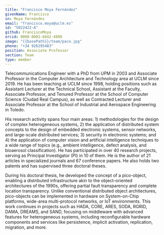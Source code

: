 ```yaml
---
title: "Francisco Moya Fernández"
givenName: Francisco
sn: Moya Fernández
email: "francisco.moya@uclm.es"
id: "5022422-A"
github: FranciscoMoya
orcid: 0000-0002-6842-4999
image: "{{basePath}}/team/paco.jpg"
phone: "+34 926295483"
position: Associate Professor
section: Team
type: member
---
```


Telecommunications Engineer with a PhD from UPM in 2003 and Associate Professor in the Computer Architecture and Technology area at UCLM since 2019. He has been teaching at UCLM since 1998, holding positions such as Assistant Lecturer at the Technical School, Assistant at the Faculty, Associate Professor, and Tenured Professor at the School of Computer Science (Ciudad Real Campus), as well as Contracted Lecturer and Associate Professor at the School of Industrial and Aerospace Engineering in Toledo.

His research activity spans four main areas: 1) methodologies for the design of complex heterogeneous systems, 2) the application of distributed system concepts to the design of embedded electronic systems, sensor networks, and large-scale distributed services; 3) security in electronic systems; and 4) the application of computer vision and artificial intelligence techniques to a wide range of topics (e.g., ambient intelligence, defect analysis, and bioaerosol classification). He has participated in over 40 research projects, serving as Principal Investigator (PI) in 10 of them. He is the author of 21 articles in specialized journals and 67 conference papers. He also holds two patents and has supervised three doctoral theses.

During his doctoral thesis, he developed the concept of a pico-object, enabling a distributed infrastructure akin to the object-oriented architectures of the 1990s, offering partial fault transparency and complete location transparency. Unlike conventional distributed object architectures, pico-objects can be implemented in hardware on System-on-Chip platforms, wide-area multi-protocol networks, or IoT environments. This work continues in projects such as HADA, CORE, ARES, SODA, RGRID, DAMA, DREAMS, and SAND, focusing on middleware with advanced features for heterogeneous systems, including reconfigurable hardware components and services like persistence, implicit activation, replication, migration, and more.
